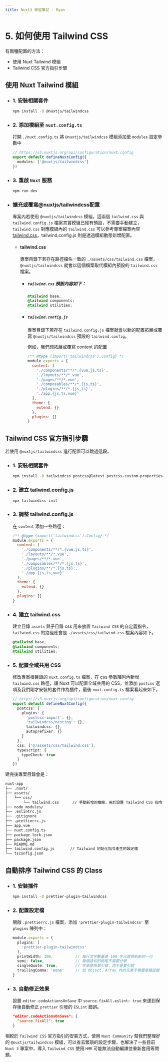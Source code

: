 ```yaml
---
title: Nuxt3 學習筆記 - Ryan
---
```


# 5. 如何使用 Tailwind CSS
  有兩種配置的方法：
  - 使用 Nuxt Tailwind 模組
  - Tailwind CSS 官方指引步驟

## 使用 Nuxt Tailwind 模組
  - ### 1. 安裝相關套件
    ```sh
    npm install -D @nuxtjs/tailwindcss
    ```

  - ### 2. 添加模組至 `nuxt.config.ts`
    打開 `./nuxt.config.ts` 將 `@nuxtjs/tailwindcss` 模組添加至 `modules` 設定參數中
    ```ts
    // https://v3.nuxtjs.org/api/configuration/nuxt.config
    export default defineNuxtConfig({
      modules: ['@nuxtjs/tailwindcss']
    })
    ```

  - ### 3. 重啟 `Nuxt` 服務
    ```sh
    npm run dev
    ```
  
  - ### 擴充或覆寫@nuxtjs/tailwindcss配置
    專案內若使用 `@nuxtjs/tailwindcss` 模組，這兩個 `tailwind.css` 與 `tailwind.config.js` 檔案其實模組已經有預設，不需要手動建立，`tailwind.css` 對應模組內的 `tailwind.css` 可以參考專案檔案內容 [tailwind.css](https://github.com/nuxt-modules/tailwindcss/blob/main/src/runtime/tailwind.css)，tailwind.config.js 則是透過模組動態新增配置。

    - #### tailwind.css
      專案目錄下若存在路徑檔名一致的 `./assets/css/tailwind.css` 檔案，`@nuxtjs/tailwindcss` 就會以這個檔案取代模組內預設的 `tailwind.css` 檔案。

      - ##### `tailwind.css` 預設內容如下：
        ```css
        @tailwind base;
        @tailwind components;
        @tailwind utilities;
        ```

      - ##### `tailwind.config.js`
        專案目錄下若存在 `tailwind.config.js` 檔案就會以新的配置拓展或覆寫 `@nuxtjs/tailwindcss` 預設的 `tailwind.config`。

        例如，我們想拓展或覆寫 content 的配置
        ```js
        /** @type {import('tailwindcss').Config} */
        module.exports = {
          content: [
            './components/**/*.{vue,js,ts}',
            './layouts/**/*.vue',
            './pages/**/*.vue',
            './composables/**/*.{js,ts}',
            './plugins/**/*.{js,ts}',
            './app.{js,ts,vue}'
          ],
          theme: {
            extend: {}
          },
          plugins: []
        }
        ```

## Tailwind CSS 官方指引步驟
  若使用 `@nuxtjs/tailwindcss` 進行配置可以跳過這段。

  - ### 1. 安裝相關套件
    ```sh
    npm install -D tailwindcss postcss@latest postcss-custom-properties@latest autoprefixer@latest
    ```

  - ### 2. 建立 tailwind.config.js
    ```sh
    npx tailwindcss init
    ```

  - ### 3. 調整 tailwind.config.js
    在 `content` 添加一些路徑：
    ```js
    /** @type {import('tailwindcss').Config} */
    module.exports = {
      content: [
        './components/**/*.{vue,js,ts}',
        './layouts/**/*.vue',
        './pages/**/*.vue',
        './composables/**/*.{js,ts}',
        './plugins/**/*.{js,ts}',
        './app.{js,ts,vue}'
      ],
      theme: {
        extend: {}
      },
      plugins: []
    }
    ```

  - ### 4. 建立 tailwind.css
    建立目錄 `assets` 與子目錄 css 用來放置 `Tailwind CSS` 的自定義指令， `tailwind.css` 的路徑應會是 `./assets/css/tailwind.css` 檔案內容如下。
    ```css
    @tailwind base;
    @tailwind components;
    @tailwind utilities;
    ```

  - ### 5. 配置全域共用 CSS
    修改專案根目錄的 `nuxt.config.ts` 檔案，在 css 參數陣列內新增 `tailwind.css` 路徑，讓 Nuxt 可以配置全域共用的 CSS，並添加 `postcss` 選項及我們剛才安裝的套件作為插件，最後 `nuxt.config.ts` 檔案看起來如下。
    ```ts
    // https://v3.nuxtjs.org/api/configuration/nuxt.config
    export default defineNuxtConfig({
      postcss: {
        plugins: {
          'postcss-import': {},
          'tailwindcss/nesting': {},
          tailwindcss: {},
          autoprefixer: {}
        }
      },
      css: ['@/assets/css/tailwind.css'],
      typescript: {
        typeCheck: true
      }
    })
    ```

  建完後專案目錄會是：
  ```sh
  nuxt-app
  ├── .nuxt/
  ├── assets/
  │   └── css/
  │       └── tailwind.css      // 手動新增的檔案，用於設置 Tailwind CSS 指令並讓全部頁面引用
  ├── node_modules/
  ├── .eslintrc.js
  ├── .gitignore
  ├── .prettierrc.js
  ├── app.vue
  ├── nuxt.config.ts
  ├── package-lock.json
  ├── package.json
  ├── README.md
  ├── tailwind.config.js       // Tailwind 初始化指令產生的設定檔
  └── tsconfig.json
  ```

## 自動排序 Tailwind CSS 的 Class
  - ### 1. 安裝插件
    ```sh
    npm install -D prettier-plugin-tailwindcss
    ```

  - ### 2. 配置設定檔
    開啟 `.prettierrc.js` 檔案，添加 `'prettier-plugin-tailwindcss'` 至 `plugins` 陣列中：
    ```ts
    module.exports = {
      plugins: [
        'prettier-plugin-tailwindcss'
      ],
      printWidth: 100,          // 每行文字數量達 100 字元就換到新的一行
      semi: false,              // 每個語句的結尾不需要分號
      singleQuote: true,        // 字串使用單引號，而不是雙引號
      trailingComma: 'none'     // 如 Object、Array 內的元素不需要尾隨逗號
    }
    ```

  - ### 3. 自動修正效果
    設置 `editor.codeActionsOnSave` 中 `source.fixAll.eslint: true` 來達到保存後自動修正 `prettier` 引發的 `ESLint` 錯誤。
    ```json
    "editor.codeActionsOnSave": {
      "source.fixAll": true
    }
    ```

  相較於 `Tailwind CSS` 官方指引的安裝方式，使用 `Nuxt Community` 幫我們整理好的 `@nuxtjs/tailwindcss` 模組，可以省去繁瑣的設定步驟，也解決了一些目前 `Nuxt 3` 專案中，導入 `Tailwind CSS` 使用 `HMR` 可能無法自動編譯並重新套用等問題。